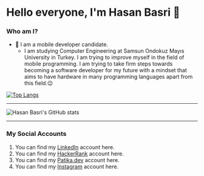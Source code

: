 # Hello everyone, I'm Hasan Basri 👋
### Who am I?
- 📲 I am a mobile developer candidate.
    * I am studying Computer Engineering at Samsun Ondokuz Mayıs University in Turkey. I am trying to improve myself in the field of mobile programming. I am trying to take firm steps towards becoming a software developer for my future with a mindset that aims to have hardware in many programming languages ​​apart from this field.😉

[![Top Langs](https://github-readme-stats.vercel.app/api/top-langs/?username=DargaHasanBasri&show_icons=true&theme=tokyonight&layout=compact)](https://github.com/DargaHasanBasri/github-readme-stats)

- ---

![Hasan Basri's GitHub stats](https://github-readme-stats.vercel.app/api?username=DargaHasanBasri&show_icons=true&theme=tokyonight)

---

### My Social Accounts
1. You can find my [LinkedIn](https://www.linkedin.com/in/hasan-basri-darga-5240651b4/) account here.
2. You can find my [HackerRank](https://www.hackerrank.com/dargahasanbasri) account here.
3. You can find my [Patika.dev](https://app.patika.dev/DargaHasanBasri) account here.
4. You can find my [Instagram](https://instagram.com/hasann.drg?igshid=YzdkMWQ2MWU= ) account here.


